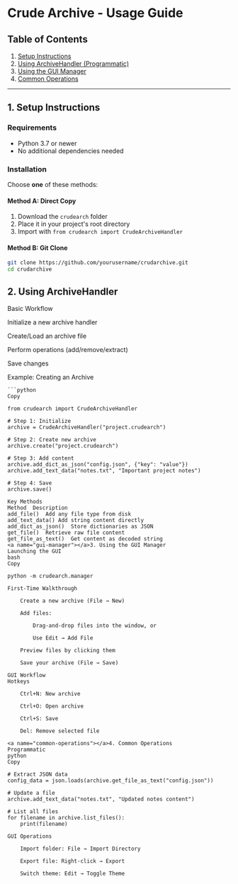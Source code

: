 # Crude Archive - Usage Guide

## Table of Contents
1. [Setup Instructions](#setup)
2. [Using ArchiveHandler (Programmatic)](#archivehandler)
3. [Using the GUI Manager](#gui-manager)
4. [Common Operations](#common-operations)

---

## <a name="setup"></a>1. Setup Instructions

### Requirements
- Python 3.7 or newer
- No additional dependencies needed

### Installation
Choose **one** of these methods:

#### Method A: Direct Copy
1. Download the `crudearch` folder
2. Place it in your project's root directory
3. Import with `from crudearch import CrudeArchiveHandler`

#### Method B: Git Clone
```bash
git clone https://github.com/yourusername/crudarchive.git
cd crudarchive
```

## <a name="archivehandler"></a>2. Using ArchiveHandler
Basic Workflow

Initialize a new archive handler

Create/Load an archive file

Perform operations (add/remove/extract)

Save changes

Example: Creating an Archive
```
```python
Copy

from crudearch import CrudeArchiveHandler

# Step 1: Initialize
archive = CrudeArchiveHandler("project.crudearch")

# Step 2: Create new archive
archive.create("project.crudearch")

# Step 3: Add content
archive.add_dict_as_json("config.json", {"key": "value"})
archive.add_text_data("notes.txt", "Important project notes")

# Step 4: Save
archive.save()

Key Methods
Method	Description
add_file()	Add any file type from disk
add_text_data()	Add string content directly
add_dict_as_json()	Store dictionaries as JSON
get_file()	Retrieve raw file content
get_file_as_text()	Get content as decoded string
<a name="gui-manager"></a>3. Using the GUI Manager
Launching the GUI
bash
Copy

python -m crudearch.manager

First-Time Walkthrough

    Create a new archive (File → New)

    Add files:

        Drag-and-drop files into the window, or

        Use Edit → Add File

    Preview files by clicking them

    Save your archive (File → Save)

GUI Workflow
Hotkeys

    Ctrl+N: New archive

    Ctrl+O: Open archive

    Ctrl+S: Save

    Del: Remove selected file

<a name="common-operations"></a>4. Common Operations
Programmatic
python
Copy

# Extract JSON data
config_data = json.loads(archive.get_file_as_text("config.json"))

# Update a file
archive.add_text_data("notes.txt", "Updated notes content")

# List all files
for filename in archive.list_files():
    print(filename)

GUI Operations

    Import folder: File → Import Directory

    Export file: Right-click → Export

    Switch theme: Edit → Toggle Theme
